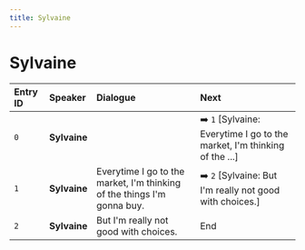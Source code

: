 ```yaml
---
title: Sylvaine
---
```


# Sylvaine


| Entry ID | Speaker | Dialogue | Next |
| :------- | :------ | :------- | :------------ |
| `0` | **Sylvaine** |  | ➡️ `1` \[Sylvaine: Everytime I go to the market, I'm thinking of the \.\.\.\] |
| `1` | **Sylvaine** | Everytime I go to the market, I'm thinking of the things I'm gonna buy\. | ➡️ `2` \[Sylvaine: But I'm really not good with choices\.\] |
| `2` | **Sylvaine** | But I'm really not good with choices\. | End |
